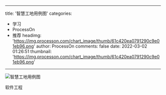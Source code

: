 
---
title: '智慧工地用例图'
categories: 
 - 学习
 - ProcessOn
 - 推荐
headimg: 'https://img.processon.com/chart_image/thumb/61c420ea0791290c9e01eb96.png'
author: ProcessOn
comments: false
date: 2022-03-02 01:26:51
thumbnail: 'https://img.processon.com/chart_image/thumb/61c420ea0791290c9e01eb96.png'
---

<div>   
<img class="thumb" alt="智慧工地用例图" src="https://img.processon.com/chart_image/thumb/61c420ea0791290c9e01eb96.png" referrerpolicy="no-referrer">
<p>软件工程</p>  
</div>
            